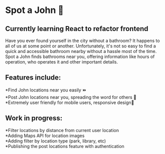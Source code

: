 # Spot a John 🚽
## Currently learning React to refactor frontend 

Have you ever found yourself in the city without a bathroom? It happens to all of us at some point or another. Unfortunately, it's not so easy to find a quick and accessible bathroom nearby without a hassle most of the time. Spot a John finds bathrooms near you, offering information like hours of operation, who operates it and other important details. 

## Features include:
*Find John locations near you easily ⏩ <br />
*Post John locations near you, spreading the word for others 🤝 <br/>
*Extremely user friendly for mobile users, responsive design📱 <br />

## Work in progress:
*Filter locations by distance from current user location <br/>
*Adding Maps API for location images <br/>
*Adding filter by location type (park, library, etc) <br/>
*Publishing the post locations feature with authentication <br/>

